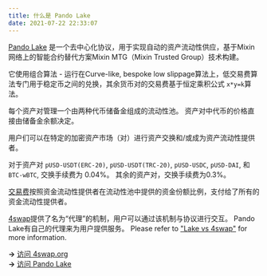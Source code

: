 ```yaml
---
title: 什么是 Pando Lake
date: 2021-07-22 22:33:07
---
```


[Pando Lake](https://lake.pando.im) 是一个去中心化协议，用于实现自动的资产流动性供应，基于Mixin网络上的智能合约替代方案Mixin MTG（Mixin Trusted Group）技术构建。

它使用组合算法 - 运行在Curve-like, bespoke low slippage算法上，低交易费算法专门用于稳定币之间的兑换，其余货币对的交易费基于恒定乘积公式 `x*y=k`算法。

每个资产对管理一个由两种代币储备金组成的流动性池。 资产对中代币的价格直接由储备金余额决定。

用户们可以在特定的加密资产市场（对）进行资产交换和/或成为资产流动性提供者。

对于资产对 `pUSD-USDT(ERC-20)`, `pUSD-USDT(TRC-20)`, `pUSD-USDC`, `pUSD-DAI`, 和 `BTC-wBTC`, 交换手续费为 0.04%。 其余的资产对，交换手续费为0.3%。

[交易费](./key-concepts/trading-fee)按照资金流动性提供者在流动性池中提供的资金份额比例，支付给了所有的资金流动性提供者。

[4swap](https://4swap.org)提供了名为“代理”的机制，用户可以通过该机制与协议进行交互。 Pando Lake有自己的代理来为用户提供服务。 Please refer to ["Lake vs 4swap"](https://docs.pando.im/docs/lake/faqs/lake-vs-4swap) for more information.

**→** [访问 4swap.org](https://4swap.org)  
**→** [访问 Pando Lake](https://lake.pando.im)  



